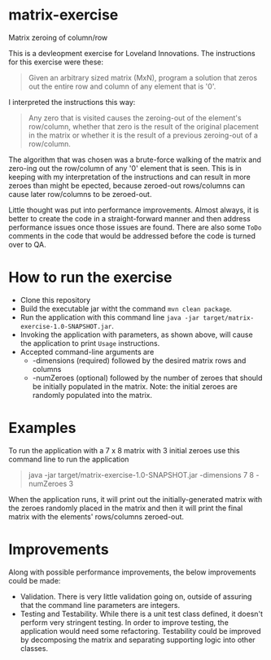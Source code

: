# matrix-exercise
Matrix zeroing of column/row

This is a devleopment exercise for Loveland Innovations. The instructions for this exercise were these:

> Given an arbitrary sized matrix (MxN), program a solution that zeros out the entire row and column of any element that is '0'.

I interpreted the instructions this way:

> Any zero that is visited causes the zeroing-out of the element's row/column, whether that zero is the result of the original placement in the matrix or whether it is the result of a previous zeroing-out of a row/column.

The algorithm that was chosen was a brute-force walking of the matrix and zero-ing out the row/column of any '0' element that is seen. This is in keeping with my interpretation of the instructions and can result in more zeroes than might be epected, because zeroed-out rows/columns can cause later row/columns to be zeroed-out.

Little thought was put into performance improvements. Almost always, it is better to create the code in a straight-forward manner and then address performance issues once those issues are found. There are also some `ToDo` comments in the code that would be addressed before the code is turned over to QA.

# How to run the exercise
* Clone this repository
* Build the executable jar witht the command `mvn clean package`.
* Run the application with this command line `java -jar target/matrix-exercise-1.0-SNAPSHOT.jar`.
* Invoking the application with parameters, as shown above, will cause the application to print `Usage` instructions.
* Accepted command-line arguments are
  * -dimensions (required) followed by the desired matrix rows and columns
  * -numZeroes (optional) followed by the number of zeroes that should be initially populated in the matrix. Note: the initial zeroes are randomly populated into the matrix.

# Examples
To run the application with a 7 x 8 matrix with 3 initial zeroes use this command line to run the application
> java -jar target/matrix-exercise-1.0-SNAPSHOT.jar -dimensions 7 8 -numZeroes 3

When the application runs, it will print out the initially-generated matrix with the zeroes randomly placed in the matrix and then it will print the final matrix with the elements' rows/columns zeroed-out.

# Improvements
Along with possible performance improvements, the below improvements could be made:
* Validation. There is very little validation going on, outside of assuring that the command line parameters are integers.
* Testing and Testability. While there is a unit test class defined, it doesn't perform very stringent testing. In order to improve testing, the application would need some refactoring. Testability could be improved by decomposing the matrix and separating supporting logic into other classes.

